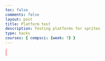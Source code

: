 ```yaml
---
toc: false
comments: false
layout: post
title: Platform test
description: Testing platforms for sprites
type: hacks
courses: { compsci: {week: 7} }
---
```

<style>
    #canvas {
        margin: 0;
        border: 3px solid pink;
    }
</style>
<canvas id="canvas"></canvas>
<script>
    // Create empty canvas
    let canvas = document.getElementById('canvas');
    let c = canvas.getContext('2d');
    // Set the canvas dimensions
    canvas.width = 700;
    canvas.height = 700;
    // Define gravity value
    let gravity = 1.5;
    // Define the Player class
    class Player {
        constructor() {
            // Initial position and velocity of the player
            this.position = {
                x: 100,
                y: 600
            };
            this.velocity = {
                x: 0,
                y: 0
            };
            // Dimensions of the player
            this.width = 50;
            this.height = 50;
        }
        // Method to draw the player on the canvas
        draw() {
            c.fillStyle = 'pink';
            c.fillRect(this.position.x, this.position.y, this.width, this.height);
        }
        // Method to update the players position and velocity
        update() {
            this.draw();
            this.position.y += this.velocity.y;
            this.position.x += this.velocity.x;
            // Apply gravity if player is not at the bottom
            if (this.position.y + this.height + this.velocity.y <= canvas.height)
                this.velocity.y += gravity;
            else
                this.velocity.y = 0;
        }
    }
    //--
    // NEW CODE - PLATFORM
    //--
    // Define the Platform class
    class Platform {
        constructor(image) {
            // Initial position of the platform
            this.position = {
                x: 0,
                y: 500
            }
            this.image = image;
            this.width = 508;
            this.height = 64;
        }
        // Method to draw the platform on the canvas
        draw() {
            c.drawImage(this.image, this.position.x, this.position.y, this.width, this.height);
        }
    }
    //--
    // NEW CODE - CREATE PLATFORM OBJECT WITH IMAGE
    //--
    // Load platform image
    let image = new Image();
    image.src = "{{site.baseurl}}/images/starburst.png"
    // Create a platform object
    let platform = new Platform(image);
    // Create a player object
    player = new Player();
    // Define keyboard keys and their states
    let keys = {
        right: {
            pressed: false
        },
        left: {
            pressed: false
        }
    }
    // Animation function to continuously update and render the canvas
    function animate() {
        requestAnimationFrame(animate);
        c.clearRect(0, 0, canvas.width, canvas.height);
        //--
        // NEW CODE - DRAW PLATFORM
        //--
        platform.draw();
        player.update();
        // Control players horizontal movement
        if (keys.right.pressed && player.position.x + player.width <= canvas.width - 50) {
            player.velocity.x = 15;
        } else if (keys.left.pressed && player.position.x >= 50) {
            player.velocity.x = -15;
        } else {
            player.velocity.x = 0;
        }
        //--
        // NEW CODE  - PLATFORM COLLISIONS
        //--
        // Check for collision between player and platform
        if (
            player.position.y + player.height <= platform.position.y &&
            player.position.y + player.height + player.velocity.y >= platform.position.y &&
            player.position.x + player.width >= platform.position.x &&
            player.position.x <= platform.position.x + platform.width
        ) {
            player.velocity.y = 0;
        }
    }
    // Start the animation loop
    animate();
    // Event listener for keydown events
    addEventListener('keydown', ({ keyCode }) => {
        switch (keyCode) {
            case 65: //'A' key
            case 37: //'left arrow' key
                console.log('left');
                keys.left.pressed = true;
                break;
            case 83: //'S' key
            case 40: //'down arrow' key
                console.log('down');
                break;
            case 68: //'D' key
            case 39: //'right arrow' key
                console.log('right');
                keys.right.pressed = true;
                break;
            case 87: //'W' key
            case 38: //'down arrow' key
                console.log('up');
                player.velocity.y -= 20;
                break;
        }
    });
    // Event listener for keyup events
    addEventListener('keyup', ({ keyCode }) => {
        switch (keyCode) {
            case 65: //'A' key
            case 37: //'left arrow' key
                console.log('left');
                keys.left.pressed = false;
                break;
            case 83: //'S' key
            case 40: //'down arrow' key
                console.log('down');
                break;
            case 68: //'D' key
            case 39: //'right arrow' key
                console.log('right');
                keys.right.pressed = false;
                break;
            case 87: //'W' key
            case 38: //'up arrow' key
                console.log('up');
                player.velocity.y = -20;
                break;
        }
    })
</script>



